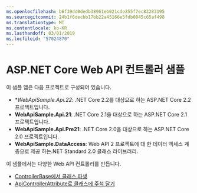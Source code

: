 ```yaml
---
ms.openlocfilehash: b6f39dd0dedb38961eb021cde355f7ec83283195
ms.sourcegitcommit: 24b1f6decbb17bb22a45166e5fdb0845c65af498
ms.translationtype: MT
ms.contentlocale: ko-KR
ms.lasthandoff: 03/01/2019
ms.locfileid: "57024870"
---
```

# <a name="aspnet-core-web-api-controller-sample"></a>ASP.NET Core Web API 컨트롤러 샘플

이 샘플 앱은 다음 프로젝트로 구성되어 있습니다.

- **WebApiSample.Api.22*: .NET Core 2.2를 대상으로 하는 ASP.NET Core 2.2 프로젝트입니다.
- **WebApiSample.Api.21**: .NET Core 2.1을 대상으로 하는 ASP.NET Core 2.1 프로젝트입니다.
- **WebApiSample.Api.Pre21**: .NET Core 2.0을 대상으로 하는 ASP.NET Core 2.0 프로젝트입니다.
- **WebApiSample.DataAccess**: Web API 2 프로젝트에 대 한 데이터 액세스 계층으로 제공 하는.NET Standard 2.0 클래스 라이브러리.

이 샘플에서는 다양한 Web API 컨트롤러를 만듭니다.

- [ControllerBase에서 클래스 파생](https://docs.microsoft.com/aspnet/core/web-api#derive-class-from-controllerbase)
- [ApiControllerAttribute로 클래스에 주석 달기](https://docs.microsoft.com/aspnet/core/web-api#annotate-class-with-apicontrollerattribute)
